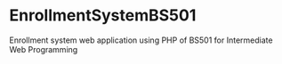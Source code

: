 # EnrollmentSystemBS501
Enrollment system web application using PHP of BS501 for Intermediate Web Programming

